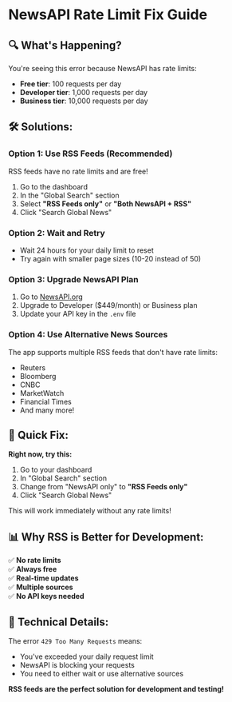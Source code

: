 # NewsAPI Rate Limit Fix Guide

## 🔍 **What's Happening?**

You're seeing this error because NewsAPI has rate limits:
- **Free tier**: 100 requests per day
- **Developer tier**: 1,000 requests per day
- **Business tier**: 10,000 requests per day

## 🛠️ **Solutions:**

### **Option 1: Use RSS Feeds (Recommended)**
RSS feeds have no rate limits and are free!

1. Go to the dashboard
2. In the "Global Search" section
3. Select **"RSS Feeds only"** or **"Both NewsAPI + RSS"**
4. Click "Search Global News"

### **Option 2: Wait and Retry**
- Wait 24 hours for your daily limit to reset
- Try again with smaller page sizes (10-20 instead of 50)

### **Option 3: Upgrade NewsAPI Plan**
1. Go to [NewsAPI.org](https://newsapi.org/pricing)
2. Upgrade to Developer ($449/month) or Business plan
3. Update your API key in the `.env` file

### **Option 4: Use Alternative News Sources**
The app supports multiple RSS feeds that don't have rate limits:
- Reuters
- Bloomberg
- CNBC
- MarketWatch
- Financial Times
- And many more!

## 🎯 **Quick Fix:**

**Right now, try this:**
1. Go to your dashboard
2. In "Global Search" section
3. Change from "NewsAPI only" to **"RSS Feeds only"**
4. Click "Search Global News"

This will work immediately without any rate limits!

## 📊 **Why RSS is Better for Development:**

✅ **No rate limits**  
✅ **Always free**  
✅ **Real-time updates**  
✅ **Multiple sources**  
✅ **No API keys needed**  

## 🔧 **Technical Details:**

The error `429 Too Many Requests` means:
- You've exceeded your daily request limit
- NewsAPI is blocking your requests
- You need to either wait or use alternative sources

**RSS feeds are the perfect solution for development and testing!**
